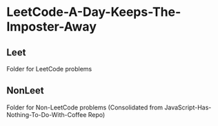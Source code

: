 # LeetCode-A-Day-Keeps-The-Imposter-Away

## Leet
Folder for LeetCode problems

## NonLeet
Folder for Non-LeetCode problems
(Consolidated from JavaScript-Has-Nothing-To-Do-With-Coffee Repo)
